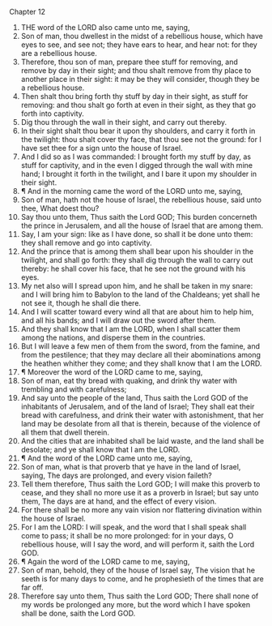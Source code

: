 

Chapter 12

1. THE word of the LORD also came unto me, saying,
2. Son of man, thou dwellest in the midst of a rebellious house, which have eyes to see, and see not; they have ears to hear, and hear not: for they are a rebellious house.
3. Therefore, thou son of man, prepare thee stuff for removing, and remove by day in their sight; and thou shalt remove from thy place to another place in their sight: it may be they will consider, though they be a rebellious house.
4. Then shalt thou bring forth thy stuff by day in their sight, as stuff for removing: and thou shalt go forth at even in their sight, as they that go forth into captivity.
5. Dig thou through the wall in their sight, and carry out thereby.
6. In their sight shalt thou bear it upon thy shoulders, and carry it forth in the twilight: thou shalt cover thy face, that thou see not the ground: for I have set thee for a sign unto the house of Israel.
7. And I did so as I was commanded: I brought forth my stuff by day, as stuff for captivity, and in the even I digged through the wall with mine hand; I brought it forth in the twilight, and I bare it upon my shoulder in their sight.
8. ¶ And in the morning came the word of the LORD unto me, saying,
9. Son of man, hath not the house of Israel, the rebellious house, said unto thee, What doest thou?
10. Say thou unto them, Thus saith the Lord GOD; This burden concerneth the prince in Jerusalem, and all the house of Israel that are among them.
11. Say, I am your sign: like as I have done, so shall it be done unto them: they shall remove and go into captivity.
12. And the prince that is among them shall bear upon his shoulder in the twilight, and shall go forth: they shall dig through the wall to carry out thereby: he shall cover his face, that he see not the ground with his eyes.
13. My net also will I spread upon him, and he shall be taken in my snare: and I will bring him to Babylon to the land of the Chaldeans; yet shall he not see it, though he shall die there.
14. And I will scatter toward every wind all that are about him to help him, and all his bands; and I will draw out the sword after them.
15. And they shall know that I am the LORD, when I shall scatter them among the nations, and disperse them in the countries.
16. But I will leave a few men of them from the sword, from the famine, and from the pestilence; that they may declare all their abominations among the heathen whither they come; and they shall know that I am the LORD.
17. ¶ Moreover the word of the LORD came to me, saying,
18. Son of man, eat thy bread with quaking, and drink thy water with trembling and with carefulness;
19. And say unto the people of the land, Thus saith the Lord GOD of the inhabitants of Jerusalem, and of the land of Israel; They shall eat their bread with carefulness, and drink their water with astonishment, that her land may be desolate from all that is therein, because of the violence of all them that dwell therein.
20. And the cities that are inhabited shall be laid waste, and the land shall be desolate; and ye shall know that I am the LORD.
21. ¶ And the word of the LORD came unto me, saying,
22. Son of man, what is that proverb that ye have in the land of Israel, saying, The days are prolonged, and every vision faileth?
23. Tell them therefore, Thus saith the Lord GOD; I will make this proverb to cease, and they shall no more use it as a proverb in Israel; but say unto them, The days are at hand, and the effect of every vision.
24. For there shall be no more any vain vision nor flattering divination within the house of Israel.
25. For I am the LORD: I will speak, and the word that I shall speak shall come to pass; it shall be no more prolonged: for in your days, O rebellious house, will I say the word, and will perform it, saith the Lord GOD.
26. ¶ Again the word of the LORD came to me, saying,
27. Son of man, behold, they of the house of Israel say, The vision that he seeth is for many days to come, and he prophesieth of the times that are far off.
28. Therefore say unto them, Thus saith the Lord GOD; There shall none of my words be prolonged any more, but the word which I have spoken shall be done, saith the Lord GOD.
